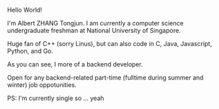 Hello World!

I'm Albert ZHANG Tongjun. I am currently a computer science undergraduate freshman at National University of Singapore. 

Huge fan of C++ (sorry Linus), but can also code in C, Java, Javascript, Python, and Go.

As you can see, I more of a backend developer.

Open for any backend-related part-time (fulltime during summer and winter) job oppotunities.


PS: I'm currently single so ... yeah

<!---
albertZhangTJ/albertZhangTJ is a ✨ special ✨ repository because its `README.md` (this file) appears on your GitHub profile.
You can click the Preview link to take a look at your changes.
--->
